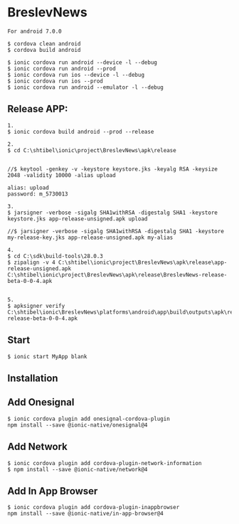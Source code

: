 # BreslevNews

    For android 7.0.0

    $ cordova clean android
    $ cordova build android

    $ ionic cordova run android --device -l --debug
    $ ionic cordova run android --prod 
    $ ionic cordova run ios --device -l --debug
    $ ionic cordova run ios --prod
    $ ionic cordova run android --emulator -l --debug

## Release APP:
    1.
    $ ionic cordova build android --prod --release

    2.
    $ cd C:\shtibel\ionic\project\BreslevNews\apk\release
    
    
    //$ keytool -genkey -v -keystore keystore.jks -keyalg RSA -keysize 2048 -validity 10000 -alias upload

    alias: upload
    password: m_5730013

    3.
    $ jarsigner -verbose -sigalg SHA1withRSA -digestalg SHA1 -keystore keystore.jks app-release-unsigned.apk upload

    //$ jarsigner -verbose -sigalg SHA1withRSA -digestalg SHA1 -keystore my-release-key.jks app-release-unsigned.apk my-alias

    4.
    $ cd C:\sdk\build-tools\28.0.3
    $ zipalign -v 4 C:\shtibel\ionic\project\BreslevNews\apk\release\app-release-unsigned.apk C:\shtibel\ionic\project\BreslevNews\apk\release\BreslevNews-release-beta-0-0-4.apk


    5.
    $ apksigner verify C:\shtibel\ionic\BreslevNews\platforms\android\app\build\outputs\apk\release\BreslevNews-release-beta-0-0-4.apk

## Start
    $ ionic start MyApp blank

## Installation

## Add Onesignal
    $ ionic cordova plugin add onesignal-cordova-plugin
    npm install --save @ionic-native/onesignal@4

## Add Network
    $ ionic cordova plugin add cordova-plugin-network-information
    $ npm install --save @ionic-native/network@4
        
## Add In App Browser
    $ ionic cordova plugin add cordova-plugin-inappbrowser
    npm install --save @ionic-native/in-app-browser@4

